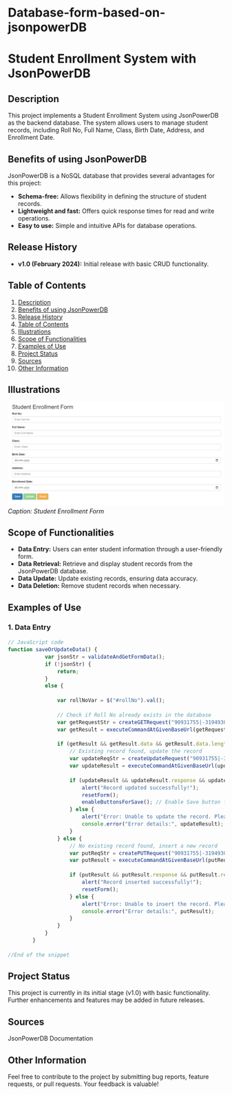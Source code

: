# Database-form-based-on-jsonpowerDB
# Student Enrollment System with JsonPowerDB

## Description

This project implements a Student Enrollment System using JsonPowerDB as the backend database. The system allows users to manage student records, including Roll No, Full Name, Class, Birth Date, Address, and Enrollment Date.

## Benefits of using JsonPowerDB

JsonPowerDB is a NoSQL database that provides several advantages for this project:

- **Schema-free:** Allows flexibility in defining the structure of student records.
- **Lightweight and fast:** Offers quick response times for read and write operations.
- **Easy to use:** Simple and intuitive APIs for database operations.

## Release History

- **v1.0 (February 2024):** Initial release with basic CRUD functionality.

## Table of Contents

1. [Description](#description)
2. [Benefits of using JsonPowerDB](#benefits-of-using-jsonpowerdb)
3. [Release History](#release-history)
4. [Table of Contents](#table-of-contents)
5. [Illustrations](#illustrations)
6. [Scope of Functionalities](#scope-of-functionalities)
7. [Examples of Use](#examples-of-use)
8. [Project Status](#project-status)
9. [Sources](#sources)
10. [Other Information](#other-information)

## Illustrations

![Screenshot 1](screenshot.png)
*Caption: Student Enrollment Form*

## Scope of Functionalities

- **Data Entry:** Users can enter student information through a user-friendly form.
- **Data Retrieval:** Retrieve and display student records from the JsonPowerDB database.
- **Data Update:** Update existing records, ensuring data accuracy.
- **Data Deletion:** Remove student records when necessary.

## Examples of Use

### 1. Data Entry
```javascript
// JavaScript code
function saveOrUpdateData() {
            var jsonStr = validateAndGetFormData();
            if (!jsonStr) {
                return;
            }
            else {

                var rollNoVar = $("#rollNo").val();

                // Check if Roll No already exists in the database
                var getRequestStr = createGETRequest("90931755|-31949307695292705|90963411", "SCHOOL-DB", "STUDENT-TABLE", rollNoVar, "RollNo");
                var getResult = executeCommandAtGivenBaseUrl(getRequestStr, "http://api.login2explore.com:5577", "/api/irl");

                if (getResult && getResult.data && getResult.data.length > 0) {
                    // Existing record found, update the record
                    var updateReqStr = createUpdateRequest("90931755|-31949307695292705|90963411", "SCHOOL-DB", "STUDENT-TABLE", rollNoVar, "RollNo", jsonStr);
                    var updateResult = executeCommandAtGivenBaseUrl(updateReqStr, "http://api.login2explore.com:5577", "/api/iml");

                    if (updateResult && updateResult.response && updateResult.response.update) {
                        alert("Record updated successfully!");
                        resetForm();
                        enableButtonsForSave(); // Enable Save button for future entries
                    } else {
                        alert("Error: Unable to update the record. Please check the console for details.");
                        console.error("Error details:", updateResult);
                    }
                } else {
                    // No existing record found, insert a new record
                    var putReqStr = createPUTRequest("90931755|-31949307695292705|90963411", jsonStr, "SCHOOL-DB", "STUDENT-TABLE");
                    var putResult = executeCommandAtGivenBaseUrl(putReqStr, "http://api.login2explore.com:5577", "/api/iml");

                    if (putResult && putResult.response && putResult.response.insert) {
                        alert("Record inserted successfully!");
                        resetForm();
                    } else {
                        alert("Error: Unable to insert the record. Please check the console for details.");
                        console.error("Error details:", putResult);
                    }
                }
            }
        }

//End of the snippet
```
## Project Status
This project is currently in its initial stage (v1.0) with basic functionality. Further enhancements and features may be added in future releases.

## Sources
JsonPowerDB Documentation

## Other Information
Feel free to contribute to the project by submitting bug reports, feature requests, or pull requests. Your feedback is valuable!

